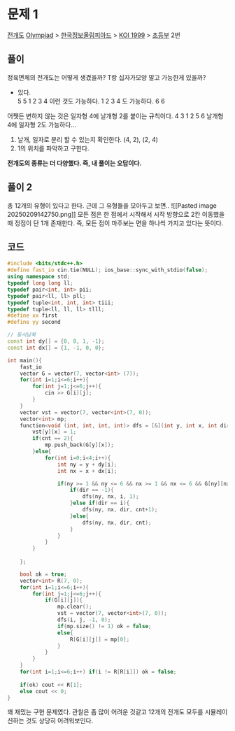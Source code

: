 # 문제 1
[전개도](https://www.acmicpc.net/problem/2642)
[Olympiad](https://www.acmicpc.net/category/2) > [한국정보올림피아드](https://www.acmicpc.net/category/55) > [KOI 1999](https://www.acmicpc.net/category/79) > [초등부](https://www.acmicpc.net/category/detail/394) 2번

## 풀이

정육면체의 전개도는 어떻게 생겼을까?
T랑 십자가모양 말고 가능한게 있을까? 
- 있다.  
  5                                   5
1 2 3 4 이런 것도 가능하다. 1 2 3 4 도 가능하다. 
  6                                                 6

어쨋든 변하지 않는 것은 일자형 4에 날개형 2를 붙이는 규칙이다. 
4
3
1 2
  5
  6
날개형 4에 일자형 2도 가능하다...

1. 날개, 일자로 분리 할 수 있는지 확인한다. (4, 2), (2, 4)
2. 1의 위치를 파악하고 구한다. 

**전개도의 종류는 더 다양했다. 즉, 내 풀이는 오답이다.**

## 풀이 2
총 12개의 유형이 있다고 한다. 
근데 그 유형들을 모아두고 보면..
![[Pasted image 20250209142750.png]]
모든 점은 한 점에서 시작해서 시작 방향으로 2칸 이동했을 때 정점이 단 1개 존재한다.
즉, 모든 점이 마주보는 면을 하나씩 가지고 있다는 뜻이다.

## 코드
```cpp
#include <bits/stdc++.h>
#define fast_io cin.tie(NULL); ios_base::sync_with_stdio(false);
using namespace std;
typedef long long ll;
typedef pair<int, int> pii;
typedef pair<ll, ll> pll;
typedef tuple<int, int, int> tiii;
typedef tuple<ll, ll, ll> tlll;
#define xx first
#define yy second

// 동서남북
const int dy[] = {0, 0, 1, -1};
const int dx[] = {1, -1, 0, 0};

int main(){
    fast_io
    vector G = vector(7, vector<int> (7));
    for(int i=1;i<=6;i++){
        for(int j=1;j<=6;j++){
            cin >> G[i][j];
        }
    }
    vector vst = vector(7, vector<int>(7, 0));
    vector<int> mp;
    function<void (int, int, int, int)> dfs = [&](int y, int x, int dir, int cnt){
        vst[y][x] = 1;
        if(cnt == 2){
            mp.push_back(G[y][x]);
        }else{
            for(int i=0;i<4;i++){
                int ny = y + dy[i];
                int nx = x + dx[i];

                if(ny >= 1 && ny <= 6 && nx >= 1 && nx <= 6 && G[ny][nx] && !vst[ny][nx]){
                    if(dir == -1){
                        dfs(ny, nx, i, 1);
                    }else if(dir == i){
                        dfs(ny, nx, dir, cnt+1);
                    }else{
                        dfs(ny, nx, dir, cnt);
                    }
                }
            }
        }
        
    };

    bool ok = true;
    vector<int> R(7, 0);
    for(int i=1;i<=6;i++){
        for(int j=1;j<=6;j++){
            if(G[i][j]){
                mp.clear();
                vst = vector(7, vector<int>(7, 0));
                dfs(i, j, -1, 0);
                if(mp.size() != 1) ok = false;
                else{
                    R[G[i][j]] = mp[0];
                }
            }
        }
    }
    for(int i=1;i<=6;i++) if(i != R[R[i]]) ok = false;
    
    if(ok) cout << R[1];
    else cout << 0;
}
```

꽤 재밌는 구현 문제였다. 
관찰은 좀 많이 어려운 것같고 12개의 전개도 모두를 시뮬레이션하는 것도 상당히 어려워보인다.
